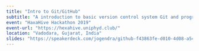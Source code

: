 ```yaml
---
title: "Intro to Git/GitHub"
subtitle: "A introduction to basic version control system Git and programs by GitHub"
event: "HaxaHive Hackathon 2019"
event-url: "https://hexahive.uniphyd.club/"
location: "Vadodara, Gujarat, India"
slides: "https://speakerdeck.com/jogendra/github-f43863fe-d010-4d08-a54f-35407a9e024e"
---
```

